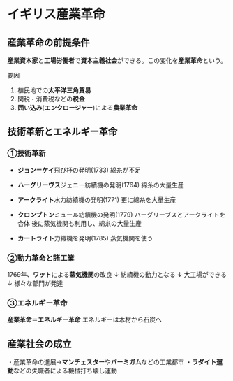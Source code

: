 # イギリス産業革命
## 産業革命の前提条件
**産業資本家**と**工場労働者**で**資本主義社会**ができる。この変化を**産業革命**という。

要因
1. 植民地での**太平洋三角貿易**
2. 関税・消費税などの**税金**
3. **囲い込み**(**エンクロージャー**)による**農業革命**

## 技術革新とエネルギー革命
### ①技術革新
- **ジョン＝ケイ**飛び杼の発明(1733)
綿糸が不足

- **ハーグリーヴス**ジェニー紡績機の発明(1764)
綿糸の大量生産

- **アークライト**水力紡績機の発明(1771)
更に綿糸を大量生産

- **クロンプトン**ミュール紡績機の発明(1779)
ハーグリーブスとアークライトを合体
後に蒸気機関も利用し、綿糸の大量生産

- **カートライト**力織機を発明(1785)
蒸気機関を使う

### ②動力革命と諸工業
1769年、**ワット**による**蒸気機関**の改良
↓
紡績機の動力となる
↓
大工場ができる
↓
様々な部門が発達

### ③エネルギー革命
**産業革命**＝**エネルギー革命**
エネルギーは木材から石炭へ

## 産業社会の成立
・産業革命の進展→**マンチェスター**や**バーミガム**などの工業都市
・**ラダイト運動**などの失職者による機械打ち壊し運動
<!--stackedit_data:
eyJoaXN0b3J5IjpbNDY4NDc3NzgzLC03MjU3NTI4NzNdfQ==
-->